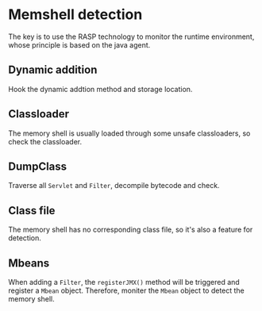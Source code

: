 # Memshell detection

The key is to use the RASP technology to monitor the runtime environment, whose principle is based on the java agent.

## Dynamic addition

Hook the dynamic addtion method and storage location.

## Classloader

The memory shell is usually loaded through some unsafe classloaders, so check the classloader.

## DumpClass

Traverse all `Servlet` and `Filter`, decompile bytecode and check.

## Class file

The memory shell has no corresponding class file, so it's also a feature for detection.

## Mbeans

When adding a `Filter`, the `registerJMX()` method will be triggered and register a `Mbean` object. Therefore, moniter the `Mbean` object to detect the memory shell.